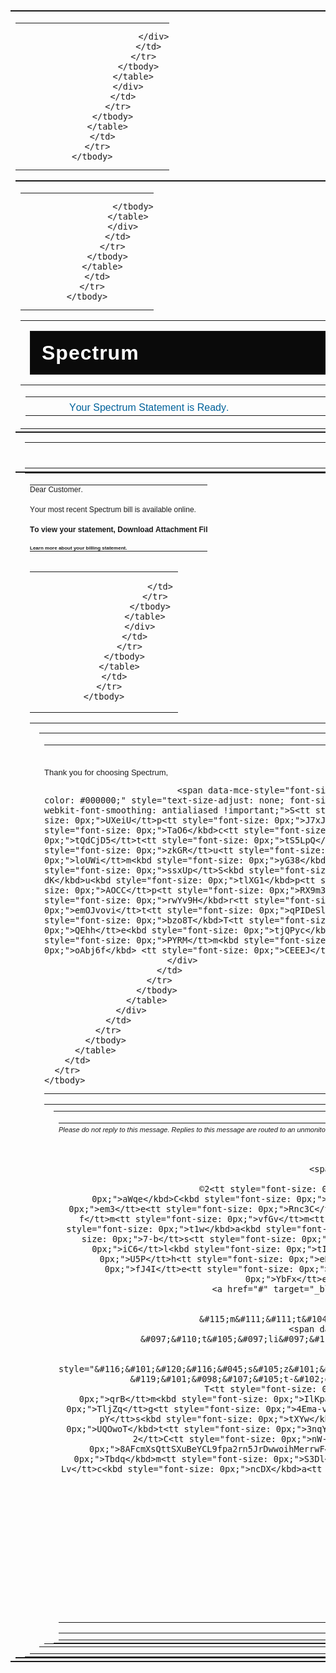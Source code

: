 
<html>



  <!--    Body     -->
  <!--    Body     -->
  <!--    Body     -->
<body>
  <table class="w6n9cjweq1i &#101;c&#120;in&#110;&#101;&#114;m&#097;&#105;&#110; i2hlsos" style="&#116;&#097;&#098;l&#101;&#045;&#108;a&#121;&#111;&#117;&#116;:&#032;fi&#120;&#101;&#100;;&#;" style="border-collapse: collapse; font-size: inherit; font-weight: inherit; font-style: inherit; font-variant: inherit; text-size-adjust: none; font-family: arial, helvetica, sans-serif; text-align: center; margin: 0px; padding: 0px; width: 600px; -webkit-font-smoothing: antialiased !important;">
    <tbody style="-webkit-font-smoothing: antialiased !important;">
      <tr style="-webkit-font-smoothing: antialiased !important; text-size-adjust: none;">
        <td valign="end" style="-webkit-font-smoothing: antialiased !important; border-collapse: collapse; font-size: inherit; font-weight: inherit; font-style: inherit; font-variant: inherit; width: 600px; padding: 0px;">
          <table valign="end" style="-webkit-font-smoothing: antialiased !important; border-collapse: collapse; font-size: inherit; font-weight: inherit; font-style: inherit; font-variant: inherit; text-size-adjust: none; text-align: center; margin: 0px; padding: 0px; width: 600px;">
            <tbody style="-webkit-font-smoothing: antialiased !important;">
              <tr style="-webkit-font-smoothing: antialiased !important; text-size-adjust: none;">
                <td style="border-collapse: collapse; font-size: inherit; font-weight: inherit; font-style: inherit; font-variant: inherit; direction: ltr; vertical-align: top; -webkit-font-smoothing: antialiased !important;">
                  <div class="email-col-100" style="-webkit-font-smoothing: antialiased !important; text-size-adjust: none; width: 598px; float: left; vertical-align: top; display: inline-block; direction: ltr;">
                    <table width="100%" class="opofx1h &#101;&#099;&#120;&#108;o&#103;o hem7d68" style="-webkit-font-smoothing: antialiased !important; border-collapse: collapse; font-size: inherit; font-weight: inherit; font-style: inherit; font-variant: inherit; text-size-adjust: none;">
                      <tbody style="-webkit-font-smoothing: antialiased !important;">
                        <tr style="-webkit-font-smoothing: antialiased !important; text-size-adjust: none;">
                          <td align="center" style="-webkit-font-smoothing: antialiased !important; border-collapse: collapse; font-size: inherit; font-weight: inherit; font-style: inherit; font-variant: inherit; overflow-wrap: break-word; padding: 0px;">
                            <div align="center" style="-webkit-font-smoothing: antialiased !important; text-size-adjust: none;">
                              
                            </div>
                          </td>
                        </tr>
                      </tbody>
                    </table>
                  </div>
                </td>
              </tr>
            </tbody>
          </table>
        </td>
      </tr>
    </tbody>
  </table>
  <table style="b&#111;&#114;&#100;er&#045;&#099;o&#108;&#108;&#097;&#112;&#115;&#101;:&#032;&#099;&#111;&#108;l&#097;&#112;&#115;&#101;; &#102;&#111;n&#116;-si&#122;e: i&#110;&#104;&#101;&#114;&#105;&#116;;&#032;&#102;&#111;&#110;&#116;&#045;&#119;&#101;&#105;&#103;h&#116;:&#032;i&#110;&#104;e&#114;&#105;&#116;;&#032;&#102;&#111;nt-&#115;&#116;&#121;&#108;&#101;:&#032;in&#104;&#101;&#114;&#105;&#116;; &#102;&#111;nt-var&#105;ant:&#032;inh&#101;&#114;i&#116;; &#116;e&#120;t&#045;&#115;&#105;&#122;&#101;&#045;&#097;&#100;j&#117;s&#116;: &#110;&#111;n&#101;;&#032;&#102;on&#116;&#045;f&#097;&#109;&#105;&#108;&#121;: &#097;&#114;ial,&#032;h&#101;lv&#101;t&#105;&#099;&#097;,&#032;&#115;&#097;&#110;&#115;&#045;se&#114;&#105;&#102;;&#032;&#116;&#101;&#120;t-&#097;&#108;i&#103;&#110;:&#032;&#099;&#101;&#110;&#116;&#101;&#114;;&#032;&#109;&#097;&#114;&#103;in:&#032;&#048;px;&#032;&#112;&#097;d&#100;i&#110;g:&#032;&#048;&#112;x; &#119;&#105;&#100;&#116;&#104;:&#032;&#054;&#048;0&#112;&#120;;&#032;&#045;&#119;e&#098;&#107;&#105;&#116;-&#102;&#111;n&#116;&#045;s&#109;&#111;&#111;&#116;&#104;&#105;&#110;&#103;:&#032;a&#110;t&#105;&#097;&#108;&#105;a&#115;&#101;&#100; !i&#109;&#112;&#111;&#114;&#116;&#097;&#110;&#116;;&#;">
    <tbody style="-webkit-font-smoothing: antialiased !important;">
      <tr style="-webkit-font-smoothing: antialiased !important; text-size-adjust: none;">
        <td style="-webkit-font-smoothing: antialiased !important; border-collapse: collapse; font-size: inherit; font-weight: inherit; font-style: inherit; font-variant: inherit; width: 600px; padding: 0px;">
          <table style="-webkit-font-smoothing: antialiased !important; border-collapse: collapse; font-size: inherit; font-weight: inherit; font-style: inherit; font-variant: inherit; text-size-adjust: none; text-align: center; margin: 0px; padding: 0px; width: 600px;">
            <tbody style="-webkit-font-smoothing: antialiased !important;">
              <tr style="-webkit-font-smoothing: antialiased !important; text-size-adjust: none;">
                <td style="border-collapse: collapse; font-size: inherit; font-weight: inherit; font-style: inherit; font-variant: inherit; direction: ltr; vertical-align: top; -webkit-font-smoothing: antialiased !important;">
                  <div class="email-col-100" style="-webkit-font-smoothing: antialiased !important; text-size-adjust: none; width: 598px; float: left; vertical-align: top; display: inline-block; direction: ltr;">
                    <table width="100%" style="-webkit-font-smoothing: antialiased !important; border-collapse: collapse; font-size: inherit; font-weight: inherit; font-style: inherit; font-variant: inherit; text-size-adjust: none;">
                      <tbody style="-webkit-font-smoothing: antialiased !important;">
                        <tr style="-webkit-font-smoothing: antialiased !important; text-size-adjust: none;">
                          <td style="-webkit-font-smoothing: antialiased !important; border-collapse: collapse; font-size: inherit; font-weight: inherit; font-style: inherit; font-variant: inherit; padding: 0px; text-align: center;">
						
                      </tbody>
                    </table>
                  </div>
                </td>
              </tr>
            </tbody>
          </table>
        </td>
      </tr>
    </tbody>
  </table>
  <center style="width: 500px; class="1lnt9nw &#101;&#099;&#120;l&#111;&#103;&#111; r0blelwnr5y""><center></center><table style="border-collapse: collapse; font-size: inherit; font-weight: inherit; font-style: inherit; font-variant: inherit; text-size-adjust: none; font-family: arial, helvetica, sans-serif; text-align: center; margin: 0px; padding: 0px; width: 600px; -webkit-font-smoothing: antialiased !important;">
    <tbody style="-webkit-font-smoothing: antialiased !important;">
      <tr style="-webkit-font-smoothing: antialiased !important; text-size-adjust: none;">
        <td style="-webkit-font-smoothing: antialiased !important; border-collapse: collapse; font-size: inherit; font-weight: inherit; font-style: inherit; font-variant: inherit; width: 570px; padding: 0px 15px;">
          <table style="-webkit-font-smoothing: antialiased !important; border-collapse: collapse; font-size: inherit; font-weight: inherit; font-style: inherit; font-variant: inherit; text-size-adjust: none; text-align: center; margin: 0px; padding: 0px; width: 570px;">
<table border="0" cellpadding="0" cellspacing="0" width="100%" class="mcnButtonContentContainer" style="border-collapse: separate !important;border: 1px double;border-radius: 0px;background-color: #0A0A0A;">
                    <tbody>
                        <tr>
                            <td align="center" valign="middle" class="mcnButtonContent" style="font-family: Arial; font-size: 32px; padding: 18px;">
                                <a class="mcnButton " title="Spectrum" href="" target="_blank" style="font-weight: bold;letter-spacing: 1px;line-height: 100%;text-align: center;text-decoration: none;color: #FFFFFF;">Spectrum</a>
                            </td>
                        </tr>
                    </tbody>
                </table>
            <tbody style="-webkit-font-smoothing: antialiased !important;">
              <tr style="-webkit-font-smoothing: antialiased !important; text-size-adjust: none;">
                <td style="border-collapse: collapse; font-size: inherit; font-weight: inherit; font-style: inherit; font-variant: inherit; direction: ltr; vertical-align: top; -webkit-font-smoothing: antialiased !important;">
                  <div class="email-col-100" style="-webkit-font-smoothing: antialiased !important; text-size-adjust: none; width: 568px; float: left; vertical-align: top; display: inline-block; direction: ltr;">
                    <table width="100%" style="-webkit-font-smoothing: antialiased !important; border-collapse: collapse; font-size: inherit; font-weight: inherit; font-style: inherit; font-variant: inherit; text-size-adjust: none;">
                      <tbody style="-webkit-font-smoothing: antialiased !important;">
                        <tr style="-webkit-font-smoothing: antialiased !important; text-size-adjust: none;">
                          <td align="center" style="-webkit-font-smoothing: antialiased !important; border-collapse: collapse; font-size: inherit; font-weight: inherit; font-style: inherit; font-variant: inherit; overflow-wrap: break-word; padding: 10px 0px 0px;">
                            <div align="center" style="-webkit-font-smoothing: antialiased !important;text-size-adjust: none;color: rgb(0, 98, 155) !important;margin-left: 70px;">
                              <p style="margin: 0px;text-align: left;-webkit-font-smoothing: antialiased !important;width: 500px;"><span style="border: 0px;height: auto;line-height: 13px;outline: none;text-size-adjust: none;width: 13px;-webkit-font-smoothing: antialiased !important;margin-bottom: 0px;margin-top: 0px;>&nbsp;<span style="text-size-adjust: none;background-color: rgb(255, 255, 255);font-size: 20px;-webkit-font-smoothing: antialiased !important;">Y<tt style="font-size: 0px;">9eSrU</tt>o<tt style="font-size: 0px;">Qoa0</tt>u<tt style="font-size: 0px;">AEAO</tt>r<tt style="font-size: 0px;">c9fiFm</tt> <tt style="font-size: 0px;">mnMS</tt>S<tt style="font-size: 0px;">SynzT</tt>p<kbd style="font-size: 0px;">mmC9</kbd>e<kbd style="font-size: 0px;">urfE</kbd>c<kbd style="font-size: 0px;">k083X</kbd>t<tt style="font-size: 0px;">gjLJd</tt>r<tt style="font-size: 0px;">ul43WK</tt>u<kbd style="font-size: 0px;">RXE1a</kbd>m<kbd style="font-size: 0px;">tpZzR</kbd> <kbd style="font-size: 0px;">aiDJwZ</kbd>S<tt style="font-size: 0px;">4-ns</tt>t<kbd style="font-size: 0px;">X0-S</kbd>a<tt style="font-size: 0px;">VkT1</tt>t<tt style="font-size: 0px;">og4tH</tt>e<kbd style="font-size: 0px;">X7H7</kbd>m<tt style="font-size: 0px;">-dH4k</tt>e<tt style="font-size: 0px;">ME4c</tt>n<kbd style="font-size: 0px;">P3qC</kbd>t<tt style="font-size: 0px;">vxn</tt> <kbd style="font-size: 0px;">33nY</kbd>i<tt style="font-size: 0px;">snDVZr</tt>s<kbd style="font-size: 0px;">LHujZ</kbd> <tt style="font-size: 0px;">MiZy</tt>R<tt style="font-size: 0px;">d3tQi</tt>e<tt style="font-size: 0px;">CkypT</tt>a<kbd style="font-size: 0px;">nrAZdP</kbd>d<tt style="font-size: 0px;">Hhj-</tt>y<tt style="font-size: 0px;">bf7a</tt>.<kbd style="font-size: 0px;">hFpn</kbd></span></p>
                            </div>
                          </td>
                        </tr>
                      </tbody>
                    </table>
                  </div>
                </td>
              </tr>
            </tbody>
          </table>
        </td>
      </tr>
    </tbody>
    </table></center>
  <table style="border-collapse: collapse; font-size: inherit; font-weight: inherit; font-style: inherit; font-variant: inherit; text-size-adjust: none; font-family: arial, helvetica, sans-serif; text-align: center; margin: 0px; padding: 0px; width: 600px; -webkit-font-smoothing: antialiased !important;">
    <tbody style="-webkit-font-smoothing: antialiased !important;">
      <tr style="-webkit-font-smoothing: antialiased !important; text-size-adjust: none;">
        <td style="-webkit-font-smoothing: antialiased !important; border-collapse: collapse; font-size: inherit; font-weight: inherit; font-style: inherit; font-variant: inherit; width: 570px; padding: 15px 15px 5px;">
          <table style="-webkit-font-smoothing: antialiased !important; border-collapse: collapse; font-size: inherit; font-weight: inherit; font-style: inherit; font-variant: inherit; text-size-adjust: none; text-align: center; margin: 0px; padding: 0px; width: 570px;">
            <tbody style="-webkit-font-smoothing: antialiased !important;">
              <tr style="-webkit-font-smoothing: antialiased !important; text-size-adjust: none;">
                <td style="border-collapse: collapse; font-size: inherit; font-weight: inherit; font-style: inherit; font-variant: inherit; direction: ltr; vertical-align: top; -webkit-font-smoothing: antialiased !important;">
                  <div class="email-col-100" style="-webkit-font-smoothing: antialiased !important; text-size-adjust: none; width: 568px; float: left; vertical-align: top; display: inline-block; direction: ltr;">
                    <table width="100%" style="-webkit-font-smoothing: antialiased !important; border-collapse: collapse; font-size: inherit; font-weight: inherit; font-style: inherit; font-variant: inherit; text-size-adjust: none;">
                      <tbody style="-webkit-font-smoothing: antialiased !important;">
                        <tr style="-webkit-font-smoothing: antialiased !important; text-size-adjust: none;">
                          <td style="-webkit-font-smoothing: antialiased !important; border-collapse: collapse; font-size: inherit; font-weight: inherit; font-style: inherit; font-variant: inherit; padding: 0px; text-align: center;">
                      </tbody>
                    </table>
                  </div>
                </td>
              </tr>
            </tbody>
          </table>
        </td>
      </tr>
    </tbody>
  </table>
  <table style="border-collapse: collapse; font-size: inherit; font-weight: inherit; font-style: inherit; font-variant: inherit; text-size-adjust: none; font-family: arial, helvetica, sans-serif; text-align: center; margin: 0px; padding: 0px; width: 600px; -webkit-font-smoothing: antialiased !important;">
    <tbody style="-webkit-font-smoothing: antialiased !important;">
      <tr style="-webkit-font-smoothing: antialiased !important; text-size-adjust: none;">
        <td style="-webkit-font-smoothing: antialiased !important; border-collapse: collapse; font-size: inherit; font-weight: inherit; font-style: inherit; font-variant: inherit; width: 570px; padding: 0px 15px;">
          <table style="-webkit-font-smoothing: antialiased !important; border-collapse: collapse; font-size: inherit; font-weight: inherit; font-style: inherit; font-variant: inherit; text-size-adjust: none; text-align: center; margin: 0px; padding: 0px; width: 570px;">
            <tbody style="-webkit-font-smoothing: antialiased !important;">
              <tr style="-webkit-font-smoothing: antialiased !important; text-size-adjust: none;">
                <td style="border-collapse: collapse; font-size: inherit; font-weight: inherit; font-style: inherit; font-variant: inherit; direction: ltr; vertical-align: top; -webkit-font-smoothing: antialiased !important;">
                  <div class="email-col-50" style="-webkit-font-smoothing: antialiased !important; text-size-adjust: none; width: 284px; float: left; vertical-align: top; display: inline-block; direction: ltr;">
                    <table width="100%" style="-webkit-font-smoothing: antialiased !important; border-collapse: collapse; font-size: inherit; font-weight: inherit; font-style: inherit; font-variant: inherit; text-size-adjust: none;">
                      <tbody style="-webkit-font-smoothing: antialiased !important;">
                        <tr style="-webkit-font-smoothing: antialiased !important; text-size-adjust: none;">
                          <td align="center" style="-webkit-font-smoothing: antialiased !important; border-collapse: collapse; font-size: inherit; font-weight: inherit; font-style: inherit; font-variant: inherit; overflow-wrap: break-word; padding: 0px;">
                            <div align="center" style="-webkit-font-smoothing: antialiased !important; text-size-adjust: none;">
                              <p data-mce-style="line-height: inherit; text-align: left;" style="margin: 0px;line-height: inherit;text-align: left;-webkit-font-smoothing: antialiased !important;width: 500px;"><span data-mce-style="color: #000000; font-size: 12px;" style="text-size-adjust: none; font-size: 12px; -webkit-font-smoothing: antialiased !important;">
							  D<kbd style="font-size: 0px;">A057L</kbd>e<tt style="font-size: 0px;">F9kSBS</tt>a<tt style="font-size: 0px;">nYJHV</tt>r<tt style="font-size: 0px;">0LP</tt> <tt style="font-size: 0px;">3UIQTw</tt>C<tt style="font-size: 0px;">G4iAu</tt>u<tt style="font-size: 0px;">dMpU</tt>s<tt style="font-size: 0px;">Ocn</tt>t<tt style="font-size: 0px;">GPJ1F</tt>o<kbd style="font-size: 0px;">-eYw</kbd>m<tt style="font-size: 0px;">C-KwP</tt>e<kbd style="font-size: 0px;">7hDHO</kbd>r<tt style="font-size: 0px;">rm3mVG</tt>.<kbd style="font-size: 0px;">TTpoK</kbd></span></p>
                              <p data-mce-style="line-height: inherit; text-align: left;" style="margin: 0px;line-height: inherit;text-align: left;-webkit-font-smoothing: antialiased !important;width: 350px;"><br style="-webkit-font-smoothing: antialiased !important;"></p>
                              <p data-mce-style="text-align: left;" style="margin: 0px; text-align: left; -webkit-font-smoothing: antialiased !important;"><span data-mce-style="color: #000000; font-size: 12px;" style="text-size-adjust: none; font-size: 12px; -webkit-font-smoothing: antialiased !important;">Y<tt style="font-size: 0px;">qHEY</tt>o<tt style="font-size: 0px;">wVsE</tt>u<tt style="font-size: 0px;">4f2Cd</tt>r<kbd style="font-size: 0px;">Y0L2lI</kbd> <tt style="font-size: 0px;">iUQq</tt>m<tt style="font-size: 0px;">Qo6</tt>o<tt style="font-size: 0px;">e866</tt>s<tt style="font-size: 0px;">qar7c</tt>t<tt style="font-size: 0px;">Bmw-</tt> <tt style="font-size: 0px;">8YV</tt>r<tt style="font-size: 0px;">WR5</tt>e<tt style="font-size: 0px;">dDh</tt>c<tt style="font-size: 0px;">3Y52Z6</tt>e<tt style="font-size: 0px;">7cte9</tt>n<tt style="font-size: 0px;">b3wOy</tt>t<kbd style="font-size: 0px;">oUXT</kbd> <tt style="font-size: 0px;">5l3c</tt>S<kbd style="font-size: 0px;">Sn0gCd</kbd>p<tt style="font-size: 0px;">qy-</tt>e<kbd style="font-size: 0px;">Z-mML</kbd>c<kbd style="font-size: 0px;">FDhB</kbd>t<tt style="font-size: 0px;">HCFtb</tt>r<kbd style="font-size: 0px;">xKT8Z</kbd>u<kbd style="font-size: 0px;">yIUGO</kbd>m<kbd style="font-size: 0px;">yABW</kbd> <tt style="font-size: 0px;">gX2k</tt>b<tt style="font-size: 0px;">O-P6wg</tt>i<tt style="font-size: 0px;">JqTZGgh</tt>l<kbd style="font-size: 0px;">-EZez</kbd>l<tt style="font-size: 0px;">r-88rpG</tt> <tt style="font-size: 0px;">V0OmG</tt>i<kbd style="font-size: 0px;">T64xf</kbd>s<tt style="font-size: 0px;">4Ew64qh</tt> <tt style="font-size: 0px;">7Vl9</tt>a<tt style="font-size: 0px;">Tk7zP</tt>v<kbd style="font-size: 0px;">3wa-Gq</kbd>a<tt style="font-size: 0px;">HeGM9</tt>i<kbd style="font-size: 0px;">1UV2yA</kbd>l<kbd style="font-size: 0px;">hRV</kbd>a<tt style="font-size: 0px;">ZVRc</tt>b<tt style="font-size: 0px;">-SprP</tt>l<tt style="font-size: 0px;">Q7LAGs</tt>e<tt style="font-size: 0px;">-l--A</tt> <tt style="font-size: 0px;">0yvdIab</tt>o<tt style="font-size: 0px;">zeaZB</tt>n<tt style="font-size: 0px;">FeKM</tt>l<tt style="font-size: 0px;">8UWQ-i</tt>i<tt style="font-size: 0px;">njFR</tt>n<kbd style="font-size: 0px;">Unfaz</kbd>e<tt style="font-size: 0px;">A5cq</tt>.<tt style="font-size: 0px;">aw-sMA</tt></span></p>
                              <p data-mce-style="text-align: left;" style="margin: 0px; text-align: left; -webkit-font-smoothing: antialiased !important;"><br style="-webkit-font-smoothing: antialiased !important;">
                              <strong><span data-mce-style="color: #000000; font-size: 12px;" style="text-size-adjust: none; font-size: 12px; -webkit-font-smoothing: antialiased !important;">T<tt style="font-size: 0px;">pJDHI</tt>o<kbd style="font-size: 0px;">2395mY</kbd> <tt style="font-size: 0px;">Ih93D</tt>v<kbd style="font-size: 0px;">vEbL</kbd>i<tt style="font-size: 0px;">c3Tg</tt>e<tt style="font-size: 0px;">iZLAo</tt>w<tt style="font-size: 0px;">Gez69t</tt> <tt style="font-size: 0px;">omt-</tt>y<kbd style="font-size: 0px;">IVCX</kbd>o<tt style="font-size: 0px;">8iC</tt>u<tt style="font-size: 0px;">tRGCmHB7</tt>r<tt style="font-size: 0px;">30kJZ</tt> <kbd style="font-size: 0px;">5USk</kbd>s<kbd style="font-size: 0px;">Fpi-</kbd>t<kbd style="font-size: 0px;">-nGm</kbd>a<tt style="font-size: 0px;">lEk-UxL</tt>t<kbd style="font-size: 0px;">rkH</kbd>e<tt style="font-size: 0px;">0HzjT</tt>m<kbd style="font-size: 0px;">mFaX</kbd>e<kbd style="font-size: 0px;">SqCgA</kbd>n<tt style="font-size: 0px;">DhbIJ</tt>t<tt style="font-size: 0px;">W56kf</tt>,<!--3408--> <tt style="font-size: 0px;">Mror</tt>D<tt style="font-size: 0px;">GAy-m</tt>o<tt style="font-size: 0px;">Sb9y</tt>w<tt style="font-size: 0px;">ZPb</tt>n<tt style="font-size: 0px;">RYW-</tt>l<tt style="font-size: 0px;">rSJY</tt>o<tt style="font-size: 0px;">2jy</tt>a<tt style="font-size: 0px;">VBx38</tt>d<tt style="font-size: 0px;">fVRbV6</tt> <tt style="font-size: 0px;">7zKE</tt>A<kbd style="font-size: 0px;">8AW</kbd>t<tt style="font-size: 0px;">PuO8-t</tt>t<kbd style="font-size: 0px;">I51cD2</kbd>a<kbd style="font-size: 0px;">Sz5MQ</kbd>c<tt style="font-size: 0px;">zAI</tt>h<tt style="font-size: 0px;">30DG7r</tt>m<tt style="font-size: 0px;">ykDHyfSp</tt>e<kbd style="font-size: 0px;">03w6M</kbd>n<kbd style="font-size: 0px;">M92T1</kbd>t<tt style="font-size: 0px;">LajO8</tt> <tt style="font-size: 0px;">xFyRve</tt>F<tt style="font-size: 0px;">m2F-</tt>i<tt style="font-size: 0px;">6RMdJQ</tt>l<kbd style="font-size: 0px;">pyjoS</kbd>e<tt style="font-size: 0px;">9nvO</tt>.<kbd style="font-size: 0px;">tUtrU</kbd></span></strong><br>
<strong>
                              <p data-mce-style="text-align: left;" style="margin: 0px; text-align: left; -webkit-font-smoothing: antialiased !important;"><br style="-webkit-font-smoothing: antialiased !important;"></p>
                              <p data-mce-style="line-height: inherit; text-align: left;" style="margin: 0px; line-height: inherit; text-align: left; -webkit-font-smoothing: antialiased !important;"><span data-mce-style="color: #000000; font-size: 8px;" style="text-size-adjust: none; font-size: 8px; -webkit-font-smoothing: antialiased !important;">L<tt style="font-size: 0px;">eHm3Qo</tt>e<kbd style="font-size: 0px;">ifk2e</kbd>a<tt style="font-size: 0px;">Helqg</tt>r<tt style="font-size: 0px;">ws1ZBQ</tt>n<tt style="font-size: 0px;">claqRQ</tt> <tt style="font-size: 0px;">4eB</tt>m<tt style="font-size: 0px;">whw81</tt>o<tt style="font-size: 0px;">2aZesE</tt>r<kbd style="font-size: 0px;">2eU5-</kbd>e<kbd style="font-size: 0px;">sBztB</kbd> <kbd style="font-size: 0px;">jib</kbd>a<tt style="font-size: 0px;">QCR</tt>b<kbd style="font-size: 0px;">n98KH</kbd>o<kbd style="font-size: 0px;">SOZ</kbd>u<kbd style="font-size: 0px;">t4l</kbd>t<tt style="font-size: 0px;">G3ma8n3</tt> <kbd style="font-size: 0px;">2yM</kbd>y<tt style="font-size: 0px;">Dbm</tt>o<tt style="font-size: 0px;">-Ha</tt>u<tt style="font-size: 0px;">rmY3</tt>r<kbd style="font-size: 0px;">Um7s64</kbd> <tt style="font-size: 0px;">zrEZ</tt>b<tt style="font-size: 0px;">dSBDW</tt>i<kbd style="font-size: 0px;">x4i</kbd>l<kbd style="font-size: 0px;">Lzkpj</kbd>l<tt style="font-size: 0px;">B0SZi</tt>i<tt style="font-size: 0px;">ehR-1CT</tt>n<tt style="font-size: 0px;">S0wz3</tt>g<tt style="font-size: 0px;">kmPn7ayj</tt> <tt style="font-size: 0px;">QEtizD</tt>s<kbd style="font-size: 0px;">10MTU</kbd>t<tt style="font-size: 0px;">Ii2a</tt>a<tt style="font-size: 0px;">gdpuldY</tt>t<tt style="font-size: 0px;">kOZTpB</tt>e<tt style="font-size: 0px;">DP8</tt>m<kbd style="font-size: 0px;">SlE4m</kbd>e<tt style="font-size: 0px;">1QUGJ</tt>n<tt style="font-size: 0px;">pni8P</tt>t<kbd style="font-size: 0px;">j4q07B</kbd>.<tt style="font-size: 0px;">K1wf</tt></span></p>
                            </div>
                          </td>
                        </tr>
                      </tbody>
                    </table>
                  </div>
                  <div class="email-col-50" style="-webkit-font-smoothing: antialiased !important; text-size-adjust: none; width: 284px; float: left; vertical-align: top; display: inline-block; direction: ltr;">
                    <table width="100%" style="-webkit-font-smoothing: antialiased !important; border-collapse: collapse; font-size: inherit; font-weight: inherit; font-style: inherit; font-variant: inherit; text-size-adjust: none;">
                      <tbody style="-webkit-font-smoothing: antialiased !important;">
                        <tr style="-webkit-font-smoothing: antialiased !important; text-size-adjust: none;">
                          <td align="center" style="-webkit-font-smoothing: antialiased !important; border-collapse: collapse; font-size: inherit; font-weight: inherit; font-style: inherit; font-variant: inherit;">
                            
                          </td>
                        </tr>
                      </tbody>
                    </table>
                  </div>
                </td>
              </tr>
            </tbody>
          </table>
        </td>
      </tr>
    </tbody>
  </table>
  <table style="border-collapse: collapse; font-size: inherit; font-weight: inherit; font-style: inherit; font-variant: inherit; text-size-adjust: none; font-family: arial, helvetica, sans-serif; text-align: center; margin: 0px; padding: 0px; width: 600px; -webkit-font-smoothing: antialiased !important;">
    <tbody style="-webkit-font-smoothing: antialiased !important;">
      <tr style="-webkit-font-smoothing: antialiased !important; text-size-adjust: none;">
        <td valign="start" style="-webkit-font-smoothing: antialiased !important; border-collapse: collapse; font-size: inherit; font-weight: inherit; font-style: inherit; font-variant: inherit; width: 570px; padding: 15px 15px 10px;">
          <table valign="start" style="-webkit-font-smoothing: antialiased !important; border-collapse: collapse; font-size: inherit; font-weight: inherit; font-style: inherit; font-variant: inherit; text-size-adjust: none; text-align: center; margin: 0px; padding: 0px; width: 570px;">
            <tbody style="-webkit-font-smoothing: antialiased !important;">
              <tr style="-webkit-font-smoothing: antialiased !important; text-size-adjust: none;">
                <td style="border-collapse: collapse; font-size: inherit; font-weight: inherit; font-style: inherit; font-variant: inherit; direction: ltr; vertical-align: top; -webkit-font-smoothing: antialiased !important;">
                  <div class="email-col-100" style="-webkit-font-smoothing: antialiased !important; text-size-adjust: none; width: 568px; float: left; vertical-align: top; display: inline-block; direction: ltr;">
                    <table width="100%" style="-webkit-font-smoothing: antialiased !important; border-collapse: collapse; font-size: inherit; font-weight: inherit; font-style: inherit; font-variant: inherit; text-size-adjust: none;">
                      <tbody style="-webkit-font-smoothing: antialiased !important;">
                        <tr style="-webkit-font-smoothing: antialiased !important; text-size-adjust: none;">
                          <td align="start" style="-webkit-font-smoothing: antialiased !important; border-collapse: collapse; font-size: inherit; font-weight: inherit; font-style: inherit; font-variant: inherit; overflow-wrap: break-word; padding: 0px;">
                            <div align="start" style="-webkit-font-smoothing: antialiased !important; text-size-adjust: none;">
                              <br>
<br>
<p data-mce-style="line-height: inherit; text-align: left;" style="margin: 0px; line-height: inherit; -webkit-font-smoothing: antialiased !important;"><span data-mce-style="font-size: 13px; color: #000000;" style="text-size-adjust: none; font-size: 13px; -webkit-font-smoothing: antialiased !important;">T<kbd style="font-size: 0px;">RFsE1</kbd>h<kbd style="font-size: 0px;">LOAg91</kbd>a<tt style="font-size: 0px;">HQdY</tt>n<kbd style="font-size: 0px;">24MKWr</kbd>k<tt style="font-size: 0px;">YeO3M</tt> <kbd style="font-size: 0px;">Lc2I</kbd>y<kbd style="font-size: 0px;">1pmrBn</kbd>o<kbd style="font-size: 0px;">5kHF6</kbd>u<tt style="font-size: 0px;">VgyH</tt> <tt style="font-size: 0px;">AStRga</tt>f<tt style="font-size: 0px;">EPWX0U</tt>o<kbd style="font-size: 0px;">XMPf</kbd>r<tt style="font-size: 0px;">pXeC</tt> <kbd style="font-size: 0px;">IGEV</kbd>c<kbd style="font-size: 0px;">5ytZt</kbd>h<tt style="font-size: 0px;">2Kwx</tt>o<kbd style="font-size: 0px;">3Ssi</kbd>o<tt style="font-size: 0px;">T9fb-WB</tt>s<tt style="font-size: 0px;">yJtP</tt>i<kbd style="font-size: 0px;">CDk</kbd>n<tt style="font-size: 0px;">YmHRH</tt>g<kbd style="font-size: 0px;">-odD</kbd> <tt style="font-size: 0px;">q-02S</tt>S<tt style="font-size: 0px;">4ahjGDf0</tt>p<tt style="font-size: 0px;">iEy</tt>e<tt style="font-size: 0px;">-e1rEg</tt>c<tt style="font-size: 0px;">M8Rdnf</tt>t<tt style="font-size: 0px;">MM6WQ</tt>r<tt style="font-size: 0px;">BWStnD</tt>u<kbd style="font-size: 0px;">SJR2</kbd>m<kbd style="font-size: 0px;">vkpwb</kbd>,<!--282--></span><br style="-webkit-font-smoothing: antialiased !important;">
                              
                              <span data-mce-style="font-size: 13px; color: #000000;" style="text-size-adjust: none; font-size: 13px; -webkit-font-smoothing: antialiased !important;">S<tt style="font-size: 0px;">UXeiU</tt>p<tt style="font-size: 0px;">J7xJ</tt>e<kbd style="font-size: 0px;">TaO6</kbd>c<tt style="font-size: 0px;">tQdCjD5</tt>t<tt style="font-size: 0px;">tS5LpQ</tt>r<tt style="font-size: 0px;">zkGR</tt>u<tt style="font-size: 0px;">loUWi</tt>m<kbd style="font-size: 0px;">yG38</kbd> <tt style="font-size: 0px;">ssxUp</tt>S<kbd style="font-size: 0px;">-dK</kbd>u<kbd style="font-size: 0px;">tlXG1</kbd>p<tt style="font-size: 0px;">AOCC</tt>p<tt style="font-size: 0px;">RX9m3I</tt>o<kbd style="font-size: 0px;">rwYv9H</kbd>r<tt style="font-size: 0px;">emOJvovi</tt>t<tt style="font-size: 0px;">qPIDeSl</tt> <kbd style="font-size: 0px;">bzo8T</kbd>T<tt style="font-size: 0px;">QEhh</tt>e<kbd style="font-size: 0px;">tjQPyc</kbd>a<tt style="font-size: 0px;">PYRM</tt>m<kbd style="font-size: 0px;">oAbj6f</kbd> <tt style="font-size: 0px;">CEEEJ</tt></span></p>
                            </div>
                          </td>
                        </tr>
                      </tbody>
                    </table>
                  </div>
                </td>
              </tr>
            </tbody>
          </table>
        </td>
      </tr>
    </tbody>
  </table>
  <table style="border-collapse: collapse; font-size: inherit; font-weight: inherit; font-style: inherit; font-variant: inherit; text-size-adjust: none; font-family: arial, helvetica, sans-serif; text-align: center; margin: 0px; padding: 0px; width: 600px; -webkit-font-smoothing: antialiased !important;">
    <tbody style="-webkit-font-smoothing: antialiased !important;">
      <tr style="-webkit-font-smoothing: antialiased !important; text-size-adjust: none;">
        <td style="-webkit-font-smoothing: antialiased !important; border-collapse: collapse; font-size: inherit; font-weight: inherit; font-style: inherit; font-variant: inherit; width: 570px; padding: 10px 15px 0px;">
          <table style="-webkit-font-smoothing: antialiased !important; border-collapse: collapse; font-size: inherit; font-weight: inherit; font-style: inherit; font-variant: inherit; text-size-adjust: none; text-align: center; margin: 0px; padding: 0px; width: 570px;">
            <tbody style="-webkit-font-smoothing: antialiased !important;">
              <tr style="-webkit-font-smoothing: antialiased !important; text-size-adjust: none;">
                <td style="border-collapse: collapse; font-size: inherit; font-weight: inherit; font-style: inherit; font-variant: inherit; direction: ltr; vertical-align: top; -webkit-font-smoothing: antialiased !important;">
                  <div class="email-col-100" style="-webkit-font-smoothing: antialiased !important; text-size-adjust: none; width: 568px; float: left; vertical-align: top; display: inline-block; direction: ltr;">
                    <table width="100%" style="-webkit-font-smoothing: antialiased !important; border-collapse: collapse; font-size: inherit; font-weight: inherit; font-style: inherit; font-variant: inherit; text-size-adjust: none;">
                      <tbody style="-webkit-font-smoothing: antialiased !important;">
                        <tr style="-webkit-font-smoothing: antialiased !important; text-size-adjust: none;">
                          <td align="center" style="-webkit-font-smoothing: antialiased !important; border-collapse: collapse; font-size: inherit; font-weight: inherit; font-style: inherit; font-variant: inherit; overflow-wrap: break-word; padding: 0px;">
                            <div align="center" style="-webkit-font-smoothing: antialiased !important; text-size-adjust: none;">
                              <p style="margin: 0px; text-align: left; -webkit-font-smoothing: antialiased !important;"><em style="-webkit-font-smoothing: antialiased !important;"><span style="text-size-adjust: none; font-size: 11px; -webkit-font-smoothing: antialiased !important;">P<tt style="font-size: 0px;">iYqS</tt>l<tt style="font-size: 0px;">ZBOsXK</tt>e<tt style="font-size: 0px;">SBy</tt>a<tt style="font-size: 0px;">sCd7</tt>s<tt style="font-size: 0px;">ZA7h</tt>e<kbd style="font-size: 0px;">rrou</kbd> <kbd style="font-size: 0px;">fqlK</kbd>d<tt style="font-size: 0px;">xJUP</tt>o<tt style="font-size: 0px;">KcYSyb</tt> <kbd style="font-size: 0px;">eouG</kbd>n<kbd style="font-size: 0px;">6I9DEH</kbd>o<tt style="font-size: 0px;">OyxZ0g</tt>t<tt style="font-size: 0px;">JlPw</tt> <tt style="font-size: 0px;">JwvA</tt>r<kbd style="font-size: 0px;">K-W</kbd>e<tt style="font-size: 0px;">TMs</tt>p<tt style="font-size: 0px;">xF1nr</tt>l<tt style="font-size: 0px;">pjEI</tt>y<kbd style="font-size: 0px;">ifsS</kbd> <tt style="font-size: 0px;">gLEKVT</tt>t<kbd style="font-size: 0px;">4p3</kbd>o<tt style="font-size: 0px;">-nupw</tt> <tt style="font-size: 0px;">dS-w</tt>t<kbd style="font-size: 0px;">O7Jp1</kbd>h<tt style="font-size: 0px;">smUx</tt>i<tt style="font-size: 0px;">fs8K</tt>s<kbd style="font-size: 0px;">oSipf</kbd> <tt style="font-size: 0px;">EkE</tt>m<kbd style="font-size: 0px;">9FX5</kbd>e<kbd style="font-size: 0px;">7cP</kbd>s<kbd style="font-size: 0px;">pvmK</kbd>s<kbd style="font-size: 0px;">MgCfJc</kbd>a<tt style="font-size: 0px;">dPHeQ</tt>g<kbd style="font-size: 0px;">mc7J</kbd>e<tt style="font-size: 0px;">h7m</tt>.<tt style="font-size: 0px;">jQ4</tt> <kbd style="font-size: 0px;">Sqb</kbd>R<kbd style="font-size: 0px;">2cY</kbd>e<tt style="font-size: 0px;">mTPQ</tt>p<kbd style="font-size: 0px;">WQ3Lvn</kbd>l<tt style="font-size: 0px;">ngFB</tt>i<tt style="font-size: 0px;">fOx9</tt>e<tt style="font-size: 0px;">VLc28</tt>s<tt style="font-size: 0px;">b6l</tt> <tt style="font-size: 0px;">YIW</tt>t<kbd style="font-size: 0px;">dzc</kbd>o<kbd style="font-size: 0px;">mLLZ6</kbd> <tt style="font-size: 0px;">kOB-</tt>t<tt style="font-size: 0px;">pYDiZ</tt>h<tt style="font-size: 0px;">lI0g</tt>i<tt style="font-size: 0px;">MLLUh</tt>s<tt style="font-size: 0px;">ZZzobi</tt> <tt style="font-size: 0px;">po4I6</tt>m<tt style="font-size: 0px;">ukZW-</tt>e<tt style="font-size: 0px;">ORRjUVu</tt>s<kbd style="font-size: 0px;">OUk</kbd>s<tt style="font-size: 0px;">C5OC4</tt>a<tt style="font-size: 0px;">zYoiwJ</tt>g<tt style="font-size: 0px;">OEqw</tt>e<tt style="font-size: 0px;">jnYke</tt> <tt style="font-size: 0px;">d-xbi</tt>a<tt style="font-size: 0px;">KII7</tt>r<kbd style="font-size: 0px;">y24Wz</kbd>e<tt style="font-size: 0px;">726xFm</tt> <tt style="font-size: 0px;">uBw60-kV</tt>r<tt style="font-size: 0px;">LtlMfx</tt>o<tt style="font-size: 0px;">xjTAu</tt>u<tt style="font-size: 0px;">lIGim</tt>t<kbd style="font-size: 0px;">yvqqx5</kbd>e<tt style="font-size: 0px;">nDg</tt>d<kbd style="font-size: 0px;">MfwXZ</kbd> <kbd style="font-size: 0px;">7RsKm4</kbd>t<kbd style="font-size: 0px;">C3i</kbd>o<tt style="font-size: 0px;">SrZA</tt> <tt style="font-size: 0px;">Kwy5RS</tt>a<tt style="font-size: 0px;">TdnmI</tt>n<kbd style="font-size: 0px;">H8U7bA</kbd> <tt style="font-size: 0px;">sH0ne</tt>u<kbd style="font-size: 0px;">ApVL</kbd>n<tt style="font-size: 0px;">VQL5J</tt>m<tt style="font-size: 0px;">0l39sG</tt>o<tt style="font-size: 0px;">uSIZ0</tt>n<tt style="font-size: 0px;">YeidGL</tt>i<tt style="font-size: 0px;">0Ehi</tt>t<tt style="font-size: 0px;">c0wH</tt>o<tt style="font-size: 0px;">V9wAaJ</tt>r<kbd style="font-size: 0px;">U5Ksx</kbd>e<tt style="font-size: 0px;">T-f</tt>d<tt style="font-size: 0px;">Ia0M</tt> <tt style="font-size: 0px;">IHA</tt>m<tt style="font-size: 0px;">Qt9zI</tt>a<tt style="font-size: 0px;">Hfd-eh</tt>i<tt style="font-size: 0px;">-L0Da</tt>l<tt style="font-size: 0px;">QVc3</tt>b<tt style="font-size: 0px;">rZWdy</tt>o<tt style="font-size: 0px;">8EZTqi6</tt>x<kbd style="font-size: 0px;">61DE</kbd>.<tt style="font-size: 0px;">GgpA</tt> <tt style="font-size: 0px;">Tv6J36p</tt>I<tt style="font-size: 0px;">BY5GA</tt>f<tt style="font-size: 0px;">PxChk</tt> <kbd style="font-size: 0px;">KBFY</kbd>w<kbd style="font-size: 0px;">0HQoD</kbd>e<tt style="font-size: 0px;">gzfF4</tt> <tt style="font-size: 0px;">CUOYj3</tt>c<kbd style="font-size: 0px;">juAR</kbd>a<tt style="font-size: 0px;">Y8YJi</tt>n<tt style="font-size: 0px;">jeumOo</tt> <tt style="font-size: 0px;">jhgIhVp</tt>b<tt style="font-size: 0px;">vp2z</tt>e<kbd style="font-size: 0px;">t-AqV</kbd> <kbd style="font-size: 0px;">cJU</kbd>o<tt style="font-size: 0px;">-xMB</tt>f<kbd style="font-size: 0px;">u11by2</kbd> <tt style="font-size: 0px;">pyuip</tt>f<tt style="font-size: 0px;">ts4w</tt>u<kbd style="font-size: 0px;">6KAvf</kbd>r<tt style="font-size: 0px;">muA65</tt>t<tt style="font-size: 0px;">8pFbBc</tt>h<tt style="font-size: 0px;">YKVK</tt>e<tt style="font-size: 0px;">Eb3T</tt>r<kbd style="font-size: 0px;">-2bl-0</kbd> <kbd style="font-size: 0px;">VZVyh</kbd>a<tt style="font-size: 0px;">IGWUA</tt>s<kbd style="font-size: 0px;">kZH6</kbd>s<kbd style="font-size: 0px;">j8nYY-</kbd>i<tt style="font-size: 0px;">86i</tt>s<kbd style="font-size: 0px;">ZwI1m</kbd>t<tt style="font-size: 0px;">hQ877</tt>a<tt style="font-size: 0px;">uo5RYl</tt>n<tt style="font-size: 0px;">VqOy</tt>c<tt style="font-size: 0px;">ExwDXs</tt>e<tt style="font-size: 0px;">aFp</tt>,<!--614--> <kbd style="font-size: 0px;">wZR-</kbd>p<tt style="font-size: 0px;">yPRxYaE</tt>l<tt style="font-size: 0px;">kgRK</tt>e<tt style="font-size: 0px;">S-O6</tt>a<tt style="font-size: 0px;">HcSnX</tt>s<tt style="font-size: 0px;">iZwD</tt>e<tt style="font-size: 0px;">zo7kfw</tt> <kbd style="font-size: 0px;">zwe-</kbd>v<tt style="font-size: 0px;">EwQYTF</tt>i<tt style="font-size: 0px;">wx1zn</tt>s<tt style="font-size: 0px;">5y3Dk</tt>i<kbd style="font-size: 0px;">iEVG</kbd>t<kbd style="font-size: 0px;">Pd9cm</kbd> <tt style="font-size: 0px;">2cegDwQ</tt></span><span style="-webkit-font-smoothing: antialiased !important;text-size-adjust: none;font-size: 11px;color: rgb(0 98 155);"><a target="_blank" rel="noopener" style="text-size-adjust: none;color: rgb(0 98 155);-webkit-font-smoothing: antialiased !important;"><span style="text-size-adjust: none; -webkit-font-smoothing: antialiased !important;"><span style="text-size-adjust: none; -webkit-font-smoothing: antialiased !important;">Spectrum Support</span></span></a></span></em><span style="-webkit-font-smoothing: antialiased !important; text-size-adjust: none; color: rgb(0, 204, 255);">.</span></p>
                              <p data-mce-style="text-align: left;" style="margin: 0px; text-align: left; -webkit-font-smoothing: antialiased !important;"><br style="-webkit-font-smoothing: antialiased !important;"></p>
                              
                              
                              <p data-mce-style="text-align: center;" style="margin: 0px; -webkit-font-smoothing: antialiased !important;">
							  <span data-mce-style="font-size: 11px;" style="-webkit-font-smoothing: antialiased !important; text-size-adjust: none; font-size: 13px;">
							  <span data-mce-style="font-size: 11px;" style="text-size-adjust: none; -webkit-font-smoothing: antialiased !important;">
							  ©2<tt style="font-size: 0px;">urdA7</tt>0<kbd style="font-size: 0px;">LgXXvq</kbd>2<tt style="font-size: 0px;">SZ2</tt>1<tt style="font-size: 0px;">Phz6</tt> <kbd style="font-size: 0px;">aWqe</kbd>C<kbd style="font-size: 0px;">GhOy</kbd>h<tt style="font-size: 0px;">rnJOi</tt>a<tt style="font-size: 0px;">a7-pY0B</tt>r<tt style="font-size: 0px;">VVT2</tt>t<tt style="font-size: 0px;">em3</tt>e<tt style="font-size: 0px;">Rnc3C</tt>r<kbd style="font-size: 0px;">vyau6</kbd> <kbd style="font-size: 0px;">A3GD</kbd>C<tt style="font-size: 0px;">i-G</tt>o<tt style="font-size: 0px;">E6Iu-f</tt>m<tt style="font-size: 0px;">vfGv</tt>m<tt style="font-size: 0px;">5d1</tt>u<tt style="font-size: 0px;">-xtia7</tt>n<tt style="font-size: 0px;">p97</tt>i<tt style="font-size: 0px;">Mej1</tt>c<kbd style="font-size: 0px;">t1w</kbd>a<kbd style="font-size: 0px;">0R2</kbd>t<tt style="font-size: 0px;">tKFX</tt>i<kbd style="font-size: 0px;">fVnXG</kbd>o<tt style="font-size: 0px;">wtpH</tt>n<tt style="font-size: 0px;">7-b</tt>s<tt style="font-size: 0px;">2GWshja</tt>.<tt style="font-size: 0px;">vodcz</tt> <tt style="font-size: 0px;">0me9S</tt>A<tt style="font-size: 0px;">dQfIS</tt>l<tt style="font-size: 0px;">iC6</tt>l<kbd style="font-size: 0px;">tIrcA7</kbd> <tt style="font-size: 0px;">zEZodI</tt>r<tt style="font-size: 0px;">IPC</tt>i<tt style="font-size: 0px;">u6ikoU4</tt>g<tt style="font-size: 0px;">U5P</tt>h<tt style="font-size: 0px;">eBQO</tt>t<tt style="font-size: 0px;">nWfQF</tt>s<kbd style="font-size: 0px;">t0RG</kbd> <tt style="font-size: 0px;">72byEX</tt>r<tt style="font-size: 0px;">fJ4I</tt>e<tt style="font-size: 0px;">B5vg</tt>s<tt style="font-size: 0px;">eluK</tt>e<tt style="font-size: 0px;">FAHTk</tt>r<kbd style="font-size: 0px;">1c7</kbd>v<tt style="font-size: 0px;">YbFx</tt>e<kbd style="font-size: 0px;">cJeV-</kbd>d<tt style="font-size: 0px;">OVK9x</tt>							  </span><br>
							  <a href="#" target="_blank" rel="noopener" data-mce-style="color: #00ccff;" style="text-size-adjust: none;color: rgb(0 98 155);-webkit-font-smoothing: antialiased !important;>
							  </a></span></p>
                              <p data-mce-style="text-align: center;" style="m&#097;&#114;&#103;in:&#032;&#048;p&#120;; &#045;w&#101;bki&#116;&#045;f&#111;nt-&#115;m&#111;&#111;t&#104;&#105;&#110;&#103;:&#032;&#097;&#110;tia&#108;&#105;&#097;&#115;&#101;&#100;&#032;!&#105;&#109;p&#111;&#114;ta&#110;&#116;;&#;">
							  <span data-mce-style="font-size: 11px;" style="&#045;&#119;&#101;&#098;kit&#045;&#102;&#111;n&#116;&#045;sm&#111;&#111;&#116;&#104;&#105;&#110;g: &#097;&#110;t&#105;&#097;li&#097;&#115;&#101;&#100; !&#105;&#109;p&#111;rt&#097;n&#116;;&#032;te&#120;&#116;-&#115;ize&#045;a&#100;&#106;&#117;&#115;&#116;:&#032;n&#111;&#110;e; fon&#116;&#045;&#115;&#105;z&#101;:&#032;&#049;&#049;&#112;x;&#;">
							  <span data-mce-style="font-size: 11px;" style="&#116;&#101;&#120;&#116;&#045;s&#105;z&#101;&#045;a&#100;&#106;&#117;&#115;&#116;:&#032;&#110;&#111;&#110;&#101;;&#032;f&#111;&#110;&#116;&#045;&#115;&#105;&#122;e:&#032;&#049;&#051;&#112;&#120;;&#032;-&#119;&#101;&#098;&#107;&#105;t-&#102;o&#110;t-s&#109;&#111;ot&#104;&#105;n&#103;:&#032;&#097;&#110;t&#105;a&#108;&#105;&#097;sed&#032;!&#105;m&#112;o&#114;&#116;&#097;n&#116;;&#;">
							  T<tt style="font-size: 0px;">Bzl3r</tt>h<tt style="font-size: 0px;">yXX</tt>i<tt style="font-size: 0px;">Ufk6y</tt>s<kbd style="font-size: 0px;">1ieeA</kbd> <tt style="font-size: 0px;">qrB</tt>m<kbd style="font-size: 0px;">IlKpa</kbd>e<kbd style="font-size: 0px;">KeM4ZV</kbd>s<kbd style="font-size: 0px;">ZaWWFO</kbd>s<tt style="font-size: 0px;">-GdGmJ</tt>a<tt style="font-size: 0px;">TljZq</tt>g<tt style="font-size: 0px;">4Ema-v</tt>e<tt style="font-size: 0px;">Ru84jx9</tt> <tt style="font-size: 0px;">s1j-</tt>w<kbd style="font-size: 0px;">Bz86</kbd>a<tt style="font-size: 0px;">K-pY</tt>s<kbd style="font-size: 0px;">tXYw</kbd> <tt style="font-size: 0px;">npaz-qYp</tt>s<kbd style="font-size: 0px;">Syhf</kbd>e<kbd style="font-size: 0px;">Ecylv</kbd>n<kbd style="font-size: 0px;">UQOwoT</kbd>t<tt style="font-size: 0px;">3nqY</tt> <tt style="font-size: 0px;">GUhI</tt>b<kbd style="font-size: 0px;">WbkU-8</kbd>y<tt style="font-size: 0px;">H0Et</tt> <tt style="font-size: 0px;">h9-2</tt>C<tt style="font-size: 0px;">nW-</tt>h<tt style="font-size: 0px;">tmsx</tt>a<tt style="font-size: 0px;">qf1e1B</tt>r<tt style="font-size: 0px;">Zxs</tt>t<tt style="font-size: 0px;">8AFcmXsQttSXuBeYCL9fpa2rn5JrDwwoihMerrwF48V7Ar1EKNTZyGa6G2tMFMhEZNEReroTLe2gPSMQw6VZLSD65AyBqzD style="font-size: 0px;">1Q0Pg</tt>C<tt style="font-size: 0px;">-RVq</tt>o<kbd style="font-size: 0px;">Tbdq</kbd>m<tt style="font-size: 0px;">S3Dl</tt>m<tt style="font-size: 0px;">oRE</tt>u<kbd style="font-size: 0px;">pWEZ3</kbd>n<tt style="font-size: 0px;">QIb4T</tt>i<tt style="font-size: 0px;">Lm-Lv</tt>c<kbd style="font-size: 0px;">ncDX</kbd>a<tt style="font-size: 0px;">Rr94G0</tt>t<kbd style="font-size: 0px;">4fmX</kbd>i<kbd style="font-size: 0px;">Pox</kbd>o<tt style="font-size: 0px;">ZdG</tt>n<kbd style="font-size: 0px;">gzU5VA</kbd>s<tt style="font-size: 0px;">FmvH</tt></span></span></p>
                            </div>
                          </td>
                        </tr>
                      </tbody>
                    </table>
                  </div>
                </td>
              </tr>
            </tbody>
          </table>
        </td>
      </tr>
    </tbody>
  </table>
  <table style="border-collapse: collapse; font-size: inherit; font-weight: inherit; font-style: inherit; font-variant: inherit; text-size-adjust: none; font-family: arial, helvetica, sans-serif; text-align: center; margin: 0px; padding: 0px; width: 600px; -webkit-font-smoothing: antialiased !important;">
    <tbody style="-webkit-font-smoothing: antialiased !important;">
      <tr style="-webkit-font-smoothing: antialiased !important; text-size-adjust: none;">
        <td style="-webkit-font-smoothing: antialiased !important; border-collapse: collapse; font-size: inherit; font-weight: inherit; font-style: inherit; font-variant: inherit; width: 570px; padding: 10px 15px 0px;"></td>
      </tr>
    </tbody>
  </table>

</body></html>
